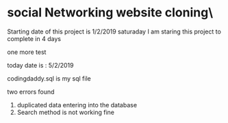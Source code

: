 # social Networking website cloning\
Starting date of this project is 1/2/2019 saturaday
I am staring this project to complete in 4 days

one more test

today date is : 5/2/2019

codingdaddy.sql is my sql file

two errors found 
1. duplicated data entering into the database 
2. Search method is not working fine